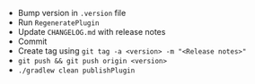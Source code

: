 - Bump version in `.version` file
- Run `RegeneratePlugin`
- Update `CHANGELOG.md` with release notes
- Commit
- Create tag using `git tag -a <version> -m "<Release notes>"`
- `git push && git push origin <version>`
- `./gradlew clean publishPlugin`
